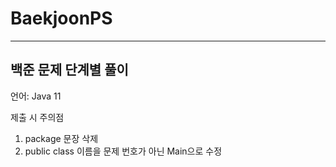 # BaekjoonPS  
------------  
백준 문제 단계별 풀이  
------------  
언어: Java 11  

제출 시 주의점
1. package 문장 삭제  
2. public class 이름을 문제 번호가 아닌 Main으로 수정  
  
